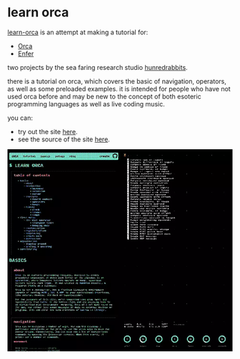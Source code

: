 # learn orca

[learn-orca](https://metasyn.github.io/learn-orca) is an attempt at making a tutorial for:

* [Orca](https://github.com/hundredrabbits/Orca)
* [Enfer](https://github.com/neauoire/Enfer)

two projects by the sea faring research studio [hunredrabbits](https:/100r.co).

there is a tutorial on orca, which covers the basic of navigation, operators,
as well as some preloaded examples. it is intended for people who have not used
orca before and may be new to the concept of both esoteric programming languages
as well as live coding music.

you can:
* try out the site [here](https://metasyn.github.io/learn-orca).
* see the source of the site [here](https://github.com/metasyn/learn-orca).


<img src="resources/img/dithered_learn-orca.png" alt="screenshot of learn-orca site" width="800"/>

